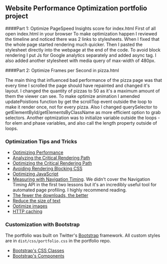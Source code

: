 ## Website Performance Optimization portfolio project

####Part 1: Optimize PageSpeed Insights score for index.html
First of all open index.html in your browser 
To make optimization happen I reviewed the timeline and noticed there was 2 links to stylesheets.
When I fixed that the whole page started rendering much quicker.
Then I pasted the stylesheet directly into the webpage at the end of the code.
To avoid block rendering I put Js for Google analytics separately and added async tag. I also added another stylesheet with media query of max-width of 480px.

####Part 2: Optimize Frames per Second in pizza.html

The main thing that influenced bad performance of the pizza page was that every time I scrolled the page should have repainted and changed it's layout. 
I changed the quantity of pizzas to 50 as it's a maximum amount of them the viewer can see. To make optimize animation I amended updatePoistions function by get the scrollTop event outside the loop to make it render once, not for every pizza.
Also I changed querySelector to getElementById/getElementsByClassName as more efficient option to grab selectors.
Another optmization was to initialize variable outside the loops - for elem and phase variables, and also call the length property outside of loops.

### Optimization Tips and Tricks
* [Optimizing Performance](https://developers.google.com/web/fundamentals/performance/ "web performance")
* [Analyzing the Critical Rendering Path](https://developers.google.com/web/fundamentals/performance/critical-rendering-path/analyzing-crp.html "analyzing crp")
* [Optimizing the Critical Rendering Path](https://developers.google.com/web/fundamentals/performance/critical-rendering-path/optimizing-critical-rendering-path.html "optimize the crp!")
* [Avoiding Rendering Blocking CSS](https://developers.google.com/web/fundamentals/performance/critical-rendering-path/render-blocking-css.html "render blocking css")
* [Optimizing JavaScript](https://developers.google.com/web/fundamentals/performance/critical-rendering-path/adding-interactivity-with-javascript.html "javascript")
* [Measuring with Navigation Timing](https://developers.google.com/web/fundamentals/performance/critical-rendering-path/measure-crp.html "nav timing api"). We didn't cover the Navigation Timing API in the first two lessons but it's an incredibly useful tool for automated page profiling. I highly recommend reading.
* <a href="https://developers.google.com/web/fundamentals/performance/optimizing-content-efficiency/eliminate-downloads.html">The fewer the downloads, the better</a>
* <a href="https://developers.google.com/web/fundamentals/performance/optimizing-content-efficiency/optimize-encoding-and-transfer.html">Reduce the size of text</a>
* <a href="https://developers.google.com/web/fundamentals/performance/optimizing-content-efficiency/image-optimization.html">Optimize images</a>
* <a href="https://developers.google.com/web/fundamentals/performance/optimizing-content-efficiency/http-caching.html">HTTP caching</a>

### Customization with Bootstrap
The portfolio was built on Twitter's <a href="http://getbootstrap.com/">Bootstrap</a> framework. All custom styles are in `dist/css/portfolio.css` in the portfolio repo.

* <a href="http://getbootstrap.com/css/">Bootstrap's CSS Classes</a>
* <a href="http://getbootstrap.com/components/">Bootstrap's Components</a>
